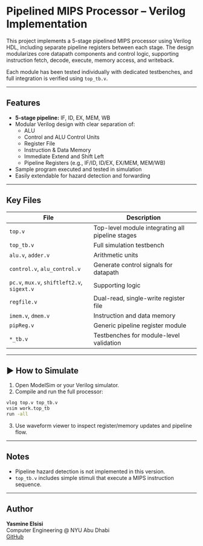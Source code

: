 # Pipelined MIPS Processor – Verilog Implementation

This project implements a 5-stage pipelined MIPS processor using Verilog HDL, including separate pipeline registers between each stage. The design modularizes core datapath components and control logic, supporting instruction fetch, decode, execute, memory access, and writeback.

Each module has been tested individually with dedicated testbenches, and full integration is verified using `top_tb.v`.

---

##  Features

- **5-stage pipeline:** IF, ID, EX, MEM, WB
- Modular Verilog design with clear separation of:
  - ALU
  - Control and ALU Control Units
  - Register File
  - Instruction & Data Memory
  - Immediate Extend and Shift Left
  - Pipeline Registers (e.g., IF/ID, ID/EX, EX/MEM, MEM/WB)
- Sample program executed and tested in simulation
- Easily extendable for hazard detection and forwarding

---

##  Key Files

| File               | Description                                          |
|--------------------|------------------------------------------------------|
| `top.v`            | Top-level module integrating all pipeline stages     |
| `top_tb.v`         | Full simulation testbench                            |
| `alu.v`, `adder.v` | Arithmetic units                                     |
| `control.v`, `alu_control.v` | Generate control signals for datapath    |
| `pc.v`, `mux.v`, `shiftleft2.v`, `sigext.v` | Supporting logic             |
| `regfile.v`        | Dual-read, single-write register file                |
| `imem.v`, `dmem.v` | Instruction and data memory                          |
| `pipReg.v`         | Generic pipeline register module                     |
| `*_tb.v`           | Testbenches for module-level validation              |

---

## ▶ How to Simulate

1. Open ModelSim or your Verilog simulator.
2. Compile and run the full processor:

```sh
vlog top.v top_tb.v
vsim work.top_tb
run -all
```

3. Use waveform viewer to inspect register/memory updates and pipeline flow.

---

##  Notes

- Pipeline hazard detection is not implemented in this version.
- `top_tb.v` includes simple stimuli that execute a MIPS instruction sequence.

---

##  Author

**Yasmine Elsisi**  
Computer Engineering @ NYU Abu Dhabi  
[GitHub](https://github.com/YasmineElsisi)
